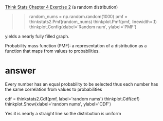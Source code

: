 [Think Stats Chapter 4 Exercise 2](http://greenteapress.com/thinkstats2/html/thinkstats2005.html#toc41) (a random distribution)

>>random_nums = np.random.random(1000)
pmf = thinkstats2.Pmf(random_nums)
thinkplot.Pmf(pmf, linewidth=.1)
thinkplot.Config(xlabel='Random num', ylabel='PMF')

yields a nearly fully filled graph.

Probability mass function (PMF): a representation of a distribution as
a function that maps from values to probabilities.
# answer
Every number has an equal probability to be selected thus each number has the same correlation 
from values to probabilities

cdf = thinkstats2.Cdf(pmf, label='random nums')
thinkplot.Cdf(cdf)
thinkplot.Show(xlabel='random nums', ylabel='CDF')

Yes it is nearly a straight line so the distribution is uniform 

